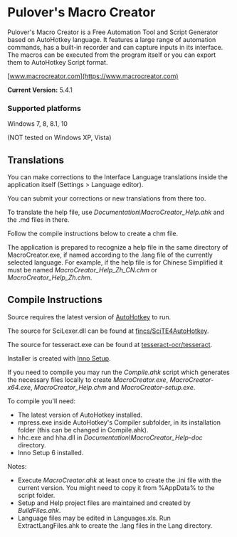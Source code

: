 ﻿# Pulover's Macro Creator

Pulover's Macro Creator is a Free Automation Tool and Script Generator based on AutoHotkey language. It features a large range of automation commands, has a built-in recorder and can capture inputs in its interface. The macros can be executed from the program itself or you can export them to AutoHotkey Script format.

[www.macrocreator.com](https://www.macrocreator.com)

**Current Version:** 5.4.1

### Supported platforms

Windows 7, 8, 8.1, 10

(NOT tested on Windows XP, Vista)

## Translations

You can make corrections to the Interface Language translations inside the application itself (Settings > Language editor).

You can submit your corrections or new translations from there too.

To translate the help file, use *Documentation\MacroCreator_Help.ahk* and the .md files in there.

Follow the compile instructions below to create a chm file.

The application is prepared to recognize a help file in the same directory of MacroCreator.exe, if named according to the .lang file of the currently selected language. For example, if the help file is for Chinese Simplified it must be named *MacroCreator_Help_Zh_CN.chm* or *MacroCreator_Help_Zh.chm*.

## Compile Instructions

Source requires the latest version of [AutoHotkey](https://www.autohotkey.com/) to run.

The source for SciLexer.dll can be found at [fincs/SciTE4AutoHotkey](https://github.com/fincs/SciTE4AutoHotkey).

The source for tesseract.exe can be found at [tesseract-ocr/tesseract](https://github.com/tesseract-ocr/tesseract).

Installer is created with [Inno Setup](https://jrsoftware.org/).

If you need to compile you may run the *Compile.ahk* script which generates the necessary files locally to create *MacroCreator.exe*, *MacroCreator-x64.exe*, *MacroCreator_Help.chm* and *MacroCreator-setup.exe*.

To compile you'll need:
* The latest version of AutoHotkey installed.
* mpress.exe inside AutoHotkey's Compiler subfolder, in its installation folder (this can be changed in Compile.ahk).
* hhc.exe and hha.dll in *Documentation\MacroCreator_Help-doc* directory.
* Inno Setup 6 installed.

Notes:
* Execute *MacroCreator.ahk* at least once to create the .ini file with the current version. You might need to copy it from %AppData% to the script folder.
* Setup and Help project files are maintained and created by *BuildFiles.ahk*.
* Language files may be edited in Languages.xls. Run ExtractLangFiles.ahk to create the .lang files in the Lang directory.


